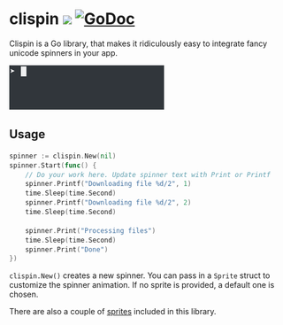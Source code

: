 # clispin [![](https://travis-ci.org/mbrlabs/clispin.svg?branch=master)](https://travis-ci.org/mbrlabs/clispin) [![GoDoc](https://godoc.org/github.com/mbrlabs/clispin?status.svg)](https://godoc.org/github.com/mbrlabs/clispin)
Clispin is a Go library, that makes it ridiculously easy to integrate fancy unicode spinners in your app.

![Demo](https://raw.githubusercontent.com/mbrlabs/clispin/master/demo.gif)

 ## Usage
```go
spinner := clispin.New(nil)
spinner.Start(func() {
    // Do your work here. Update spinner text with Print or Printf
    spinner.Printf("Downloading file %d/2", 1)
    time.Sleep(time.Second)
    spinner.Printf("Downloading file %d/2", 2)
    time.Sleep(time.Second)

    spinner.Print("Processing files")
    time.Sleep(time.Second)
    spinner.Print("Done")
})
```

```clispin.New()``` creates a new spinner. You can pass in a ```Sprite``` struct to customize the spinner
animation. If no sprite is provided, a default one is chosen.      

There are also a couple of [sprites](https://github.com/mbrlabs/clispin/blob/master/sprite.go) included in this library. 